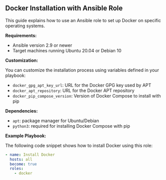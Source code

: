 ## Docker Installation with Ansible Role

This guide explains how to use an Ansible role to set up Docker on specific operating systems.

**Requirements:**

* Ansible version 2.9 or newer
* Target machines running Ubuntu 20.04 or Debian 10

**Customization:**

You can customize the installation process using variables defined in your playbook:

* `docker_gpg_apt_key_url`: URL for the Docker GPG key used by APT
* `docker_apt_repository`: URL for the Docker APT repository
* `docker_pip_compose_version`: Version of Docker Compose to install with pip

**Dependencies:**

* `apt`: package manager for Ubuntu/Debian
* `python3`: required for installing Docker Compose with pip

**Example Playbook:**

The following code snippet shows how to install Docker using this role:

```yaml
- name: Install Docker
  hosts: all
  become: true
  roles:
    - docker
```